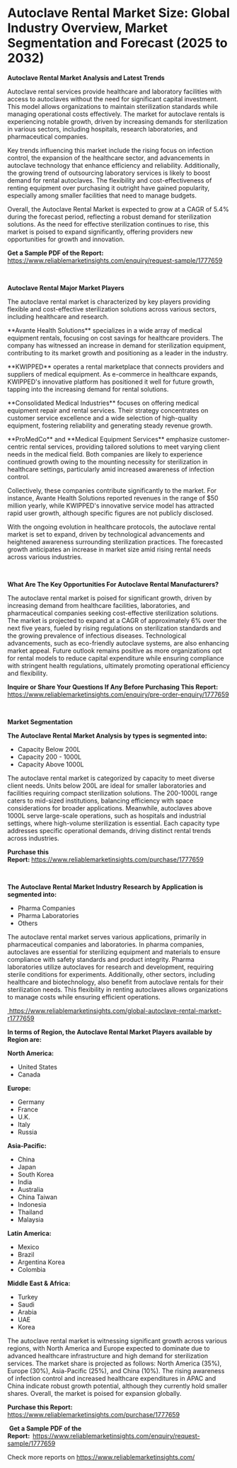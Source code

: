 <p><h1>Autoclave Rental Market Size: Global Industry Overview, Market Segmentation and Forecast (2025 to 2032)</h1></p><p><strong>Autoclave Rental Market Analysis and Latest Trends</strong></p>
<p><p>Autoclave rental services provide healthcare and laboratory facilities with access to autoclaves without the need for significant capital investment. This model allows organizations to maintain sterilization standards while managing operational costs effectively. The market for autoclave rentals is experiencing notable growth, driven by increasing demands for sterilization in various sectors, including hospitals, research laboratories, and pharmaceutical companies.</p><p>Key trends influencing this market include the rising focus on infection control, the expansion of the healthcare sector, and advancements in autoclave technology that enhance efficiency and reliability. Additionally, the growing trend of outsourcing laboratory services is likely to boost demand for rental autoclaves. The flexibility and cost-effectiveness of renting equipment over purchasing it outright have gained popularity, especially among smaller facilities that need to manage budgets.</p><p>Overall, the Autoclave Rental Market is expected to grow at a CAGR of 5.4% during the forecast period, reflecting a robust demand for sterilization solutions. As the need for effective sterilization continues to rise, this market is poised to expand significantly, offering providers new opportunities for growth and innovation.</p></p>
<p><strong>Get a Sample PDF of the Report:&nbsp;</strong> <a href="https://www.reliablemarketinsights.com/enquiry/request-sample/1777659?utm_campaign=2217&utm_medium=2&utm_source=Github&utm_content=ia&utm_term=18022025&utm_id=autoclave-rental">https://www.reliablemarketinsights.com/enquiry/request-sample/1777659</a></p>
<p>&nbsp;</p>
<p><strong>Autoclave Rental Major Market Players</strong></p>
<p><p>The autoclave rental market is characterized by key players providing flexible and cost-effective sterilization solutions across various sectors, including healthcare and research.</p><p>**Avante Health Solutions** specializes in a wide array of medical equipment rentals, focusing on cost savings for healthcare providers. The company has witnessed an increase in demand for sterilization equipment, contributing to its market growth and positioning as a leader in the industry.</p><p>**KWIPPED** operates a rental marketplace that connects providers and suppliers of medical equipment. As e-commerce in healthcare expands, KWIPPED's innovative platform has positioned it well for future growth, tapping into the increasing demand for rental solutions.</p><p>**Consolidated Medical Industries** focuses on offering medical equipment repair and rental services. Their strategy concentrates on customer service excellence and a wide selection of high-quality equipment, fostering reliability and generating steady revenue growth.</p><p>**ProMedCo** and **Medical Equipment Services** emphasize customer-centric rental services, providing tailored solutions to meet varying client needs in the medical field. Both companies are likely to experience continued growth owing to the mounting necessity for sterilization in healthcare settings, particularly amid increased awareness of infection control.</p><p>Collectively, these companies contribute significantly to the market. For instance, Avante Health Solutions reported revenues in the range of $50 million yearly, while KWIPPED's innovative service model has attracted rapid user growth, although specific figures are not publicly disclosed.</p><p>With the ongoing evolution in healthcare protocols, the autoclave rental market is set to expand, driven by technological advancements and heightened awareness surrounding sterilization practices. The forecasted growth anticipates an increase in market size amid rising rental needs across various industries.</p></p>
<p>&nbsp;</p>
<p><strong>What Are The Key Opportunities For Autoclave Rental Manufacturers?</strong></p>
<p><p>The autoclave rental market is poised for significant growth, driven by increasing demand from healthcare facilities, laboratories, and pharmaceutical companies seeking cost-effective sterilization solutions. The market is projected to expand at a CAGR of approximately 6% over the next five years, fueled by rising regulations on sterilization standards and the growing prevalence of infectious diseases. Technological advancements, such as eco-friendly autoclave systems, are also enhancing market appeal. Future outlook remains positive as more organizations opt for rental models to reduce capital expenditure while ensuring compliance with stringent health regulations, ultimately promoting operational efficiency and flexibility.</p></p>
<p><strong>Inquire or Share Your Questions If Any Before Purchasing This Report:</strong> <a href="https://www.reliablemarketinsights.com/enquiry/pre-order-enquiry/1777659?utm_campaign=2217&utm_medium=2&utm_source=Github&utm_content=ia&utm_term=18022025&utm_id=autoclave-rental">https://www.reliablemarketinsights.com/enquiry/pre-order-enquiry/1777659</a></p>
<p>&nbsp;</p>
<p><strong>Market Segmentation</strong></p>
<p><strong>The Autoclave Rental Market Analysis by types is segmented into:</strong></p>
<p><ul><li>Capacity Below 200L</li><li>Capacity 200 - 1000L</li><li>Capacity Above 1000L</li></ul></p>
<p><p>The autoclave rental market is categorized by capacity to meet diverse client needs. Units below 200L are ideal for smaller laboratories and facilities requiring compact sterilization solutions. The 200-1000L range caters to mid-sized institutions, balancing efficiency with space considerations for broader applications. Meanwhile, autoclaves above 1000L serve large-scale operations, such as hospitals and industrial settings, where high-volume sterilization is essential. Each capacity type addresses specific operational demands, driving distinct rental trends across industries.</p></p>
<p><strong>Purchase this Report:&nbsp;</strong><a href="https://www.reliablemarketinsights.com/purchase/1777659?utm_campaign=2217&utm_medium=2&utm_source=Github&utm_content=ia&utm_term=18022025&utm_id=autoclave-rental">https://www.reliablemarketinsights.com/purchase/1777659</a></p>
<p>&nbsp;</p>
<p><strong>The Autoclave Rental Market Industry Research by Application is segmented into:</strong></p>
<p><ul><li>Pharma Companies</li><li>Pharma Laboratories</li><li>Others</li></ul></p>
<p><p>The autoclave rental market serves various applications, primarily in pharmaceutical companies and laboratories. In pharma companies, autoclaves are essential for sterilizing equipment and materials to ensure compliance with safety standards and product integrity. Pharma laboratories utilize autoclaves for research and development, requiring sterile conditions for experiments. Additionally, other sectors, including healthcare and biotechnology, also benefit from autoclave rentals for their sterilization needs. This flexibility in renting autoclaves allows organizations to manage costs while ensuring efficient operations.</p></p>
<p><a href="https://www.reliablemarketinsights.com/global-autoclave-rental-market-r1777659?utm_campaign=2217&utm_medium=2&utm_source=Github&utm_content=ia&utm_term=18022025&utm_id=autoclave-rental">&nbsp;https://www.reliablemarketinsights.com/global-autoclave-rental-market-r1777659</a></p>
<p><strong>In terms of Region, the Autoclave Rental Market Players available by Region are:</strong></p>
<p>
    <p> <strong> North America: </strong>
        <ul>
            <li>United States</li>
            <li>Canada</li>
        </ul>
        </p> 
    <p> <strong> Europe: </strong>
        <ul>
            <li>Germany</li>
            <li>France</li>
            <li>U.K.</li>
            <li>Italy</li>
            <li>Russia</li>
        </ul>
        </p> 
    <p> <strong> Asia-Pacific: </strong>
        <ul>
            <li>China</li>
            <li>Japan</li>
            <li>South Korea</li>
            <li>India</li>
            <li>Australia</li>
            <li>China Taiwan</li>
            <li>Indonesia</li>
            <li>Thailand</li>
            <li>Malaysia</li>
        </ul>
        </p> 
    <p> <strong> Latin America: </strong>
        <ul>
            <li>Mexico</li>
            <li>Brazil</li>
            <li>Argentina Korea</li>
            <li>Colombia</li>
        </ul>
        </p> 
    <p> <strong> Middle East & Africa: </strong>
        <ul>
            <li>Turkey</li>
            <li>Saudi</li>
            <li>Arabia</li>
            <li>UAE</li>
            <li>Korea</li>
        </ul>
    </p>
    </p>
<p><p>The autoclave rental market is witnessing significant growth across various regions, with North America and Europe expected to dominate due to advanced healthcare infrastructure and high demand for sterilization services. The market share is projected as follows: North America (35%), Europe (30%), Asia-Pacific (25%), and China (10%). The rising awareness of infection control and increased healthcare expenditures in APAC and China indicate robust growth potential, although they currently hold smaller shares. Overall, the market is poised for expansion globally.</p></p>
<p><strong>Purchase this Report: </strong><a href="https://www.reliablemarketinsights.com/purchase/1777659?utm_campaign=2217&utm_medium=2&utm_source=Github&utm_content=ia&utm_term=18022025&utm_id=autoclave-rental">https://www.reliablemarketinsights.com/purchase/1777659</a></p>
<p>&nbsp;<strong>Get a Sample PDF of the Report:&nbsp;&nbsp;</strong><a href="https://www.reliablemarketinsights.com/enquiry/request-sample/1777659?utm_campaign=2217&utm_medium=2&utm_source=Github&utm_content=ia&utm_term=18022025&utm_id=autoclave-rental">https://www.reliablemarketinsights.com/enquiry/request-sample/1777659</a></p>
<p><strong></strong></p>
<p>Check more reports on <a href="https://www.reliablemarketinsights.com/?utm_campaign=2217&utm_medium=2&utm_source=Github&utm_content=ia&utm_term=18022025&utm_id=autoclave-rental">https://www.reliablemarketinsights.com/</a></p>